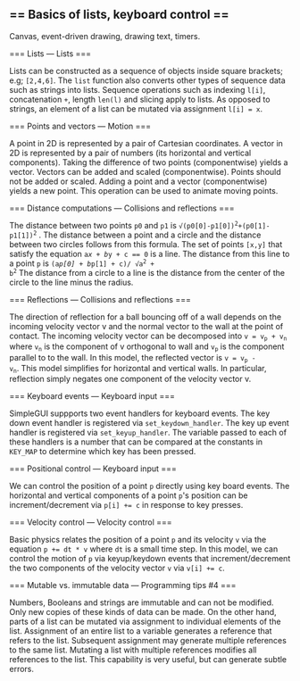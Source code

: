 == Basics of lists, keyboard control ==
-------
Canvas, event-driven drawing, drawing text, timers.

=== Lists — Lists ===

Lists can be constructed as a sequence of objects inside square brackets; e.g; <code>[2,4,6]</code>. The <code>list</code> function also converts other types of sequence data such as strings into lists.
Sequence operations such as indexing <code>l[i]</code>, concatenation <code>+</code>, length <code>len(l)</code> and slicing apply to lists.
As opposed to strings, an element of a list can be mutated via assignment <code>l[i] = x</code>.

=== Points and vectors — Motion ===

A point in 2D is represented by a pair of Cartesian coordinates.
A vector in 2D is represented by a pair of numbers (its horizontal and vertical components).
Taking the difference of two points (componentwise) yields a vector.
Vectors can be added and scaled (componentwise). Points should not be added or scaled.
Adding a point and a vector (componentwise) yields a new point. This operation can be used to animate moving points.

=== Distance computations — Collisions and reflections ===

The distance between two points <code>p0</code> and <code>p1</code> is 
<code>√(p0[0]-p1[0])<sup>2</sup>+(p0[1]-p1[1])<sup>2</sup></code> .
The distance between a point and a circle and the distance between two circles follows from this formula.
The set of points <code>[x,y]</code> that satisfy the equation <code>a*x + b*y + c == 0</code> is a line. The distance from this line to a point <code>p</code> is 
<code>(a*p[0] + b*p[1] + c)/ √a<sup>2</sup> + b<sup>2</sup></code>
The distance from a circle to a line is the distance from the center of the circle to the line minus the radius.

=== Reflections — Collisions and reflections ===

The direction of reflection for a ball bouncing off of a wall depends on the incoming velocity vector v and the normal vector to the wall at the point of contact.
The incoming velocity vector can be decomposed into <code>v = v<sub>p</sub> + v<sub>n</sub></code> where <code>v<sub>n</sub></code> is the component of v orthogonal to wall and <code>v<sub>p</sub></code> is the component parallel to to the wall.
In this model, the reflected vector is <code>v = v<sub>p</sub> - v<sub>n</sub></code>.
This model simplifies for horizontal and vertical walls. In particular, reflection simply negates one component of the velocity vector v.

=== Keyboard events — Keyboard input ===

SimpleGUI suppports two event handlers for keyboard events.
The key down event handler is registered via <code>set_keydown_handler</code>.
The key up event handler is registered via <code>set_keyup_handler</code>.
The variable passed to each of these handlers is a number that can be compared at the constants in <code>KEY_MAP</code> to determine which key has been pressed.

=== Positional control — Keyboard input ===

We can control the position of a point <code>p</code> directly using key board events.
The horizontal and vertical components of a point <code>p</code></code>'s position can be increment/decrement via <code>p[i] += c</code> in response to key presses.

=== Velocity control — Velocity control ===

Basic physics relates the position of a point <code>p</code> and its velocity <code>v</code> via the equation <code>p += dt * v</code> where <code>dt</code> is a small time step.
In this model, we can control the motion of <code>p</code> via keyup/keydown events that increment/decrement the two components of the velocity vector <code>v</code> via <code>v[i] += c</code>.

=== Mutable vs. immutable data — Programming tips #4 ===

Numbers, Booleans and strings are immutable and can not be modified. Only new copies of these kinds of data can be made.
On the other hand, parts of a list can be mutated via assignment to individual elements of the list.
Assignment of an entire list to a variable generates a reference that refers to the list. Subsequent assignment may generate multiple references to the same list.
Mutating a list with multiple references modifies all references to the list. This capability is very useful, but can generate subtle errors.


